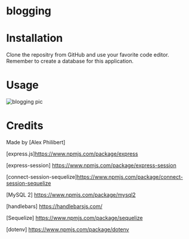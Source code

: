 # blogging

# Installation

Clone the repositry from GitHub and use your favorite code editor. Remember to create a database for this application.

# Usage 

![blogging pic](https://user-images.githubusercontent.com/60405505/125718498-648d4dcd-3cab-4550-9ec6-3f22044b54ec.GIF)



# Credits

Made by [Alex Philibert]

[express.js]https://www.npmjs.com/package/express

[express-session] https://www.npmjs.com/package/express-session

[connect-session-sequelize]https://www.npmjs.com/package/connect-session-sequelize

[MySQL 2] https://www.npmjs.com/package/mysql2

[handlebars] https://handlebarsjs.com/

[Sequelize] https://www.npmjs.com/package/sequelize

[dotenv] https://www.npmjs.com/package/dotenv


